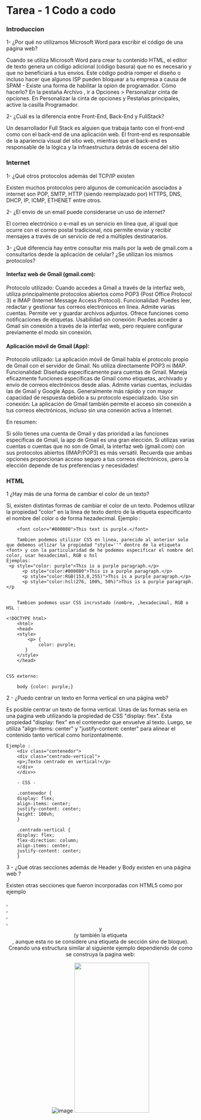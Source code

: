 
# Tarea - 1 Codo a codo 

### Introduccion

1- ¿Por qué no utilizamos Microsoft Word para escribir el código de una página web?

Cuando se utiliza Microsoft Word para crear tu contenido HTML, el editor de texto genera un código adicional (código basura) que no es necesario y que no beneficiará a tus envíos. Este código podría romper el diseño o incluso hacer que algunos ISP pueden bloquear a tu empresa a causa de SPAM - Existe una forma de habilitar la opion de programador. Cómo hacerlo?
En la pestaña Archivo , ir a Opciones > Personalizar cinta de opciones. En Personalizar la cinta de opciones y Pestañas principales, active la casilla Programador.

2- ¿Cuál es la diferencia entre Front-End, Back-End y FullStack?

Un desarrollador Full Stack es alguien que trabaja tanto con el front-end como con el back-end de una aplicación web. El front-end es responsable de la apariencia visual del sitio web, mientras que el back-end es responsable de la lógica y la infraestructura detrás de escena del sitio

### Internet 

1- ¿Qué otros protocolos además del TCP/IP existen

Existen muchos protocolos pero algunos de comunicación asociados a internet son POP, SMTP, HTTP (siendo reemplazado por) HTTPS, DNS, DHCP, IP, ICMP, ETHENET entre otros.

2- ¿El envío de un email puede considerarse un uso de internet?

El correo electrónico o e-mail es un servicio en línea que, al igual que ocurre con el correo postal tradicional, nos permite enviar y recibir mensajes a través de un servicio de red a múltiples destinatarios.

3- ¿Qué diferencia hay entre consultar mis mails por la web de gmail.com a consultarlos
desde la aplicación de celular? ¿Se utilizan los mismos protocolos?

#### Interfaz web de Gmail (gmail.com):
Protocolo utilizado: Cuando accedes a Gmail a través de la interfaz web, utiliza principalmente protocolos abiertos como POP3 (Post Office Protocol 3) e IMAP (Internet Message Access Protocol).
Funcionalidad:
Puedes leer, redactar y gestionar tus correos electrónicos en línea.
Admite varias cuentas.
Permite ver y guardar archivos adjuntos.
Ofrece funciones como notificaciones de etiquetas.
Usabilidad sin conexión: Puedes acceder a Gmail sin conexión a través de la interfaz web, pero requiere configurar previamente el modo sin conexión.

#### Aplicación móvil de Gmail (App):
Protocolo utilizado: La aplicación móvil de Gmail habla el protocolo propio de Gmail con el servidor de Gmail. No utiliza directamente POP3 ni IMAP.
Funcionalidad:
Diseñada específicamente para cuentas de Gmail.
Maneja eficazmente funciones específicas de Gmail como etiquetas, archivado y envío de correos electrónicos desde alias.
Admite varias cuentas, incluidas las de Gmail y Google Apps.
Generalmente más rápido y con mayor capacidad de respuesta debido a su protocolo especializado.
Uso sin conexión: La aplicación de Gmail también permite el acceso sin conexión a tus correos electrónicos, incluso sin una conexión activa a Internet.

En resumen:

Si sólo tienes una cuenta de Gmail y das prioridad a las funciones específicas de Gmail, la app de Gmail es una gran elección.
Si utilizas varias cuentas o cuentas que no son de Gmail, la interfaz web (gmail.com) con sus protocolos abiertos (IMAP/POP3) es más versátil.
Recuerda que ambas opciones proporcionan acceso seguro a tus correos electrónicos, ¡pero la elección depende de tus preferencias y necesidades!

### HTML

1 ¿Hay más de una forma de cambiar el color de un texto?

Si, existen distintas formas de cambiar el color de un texto. Podemos utilizar la propiedad "color" en la linea de texto dentro de la etiqueta <font> especificanto el nombre del color o de forma hezadecimal. 
		Ejemplo :
 
        <font color="#800080">This text is purple.</font>

        Tambien podemos utilizar CSS en linea, parecido al anterior solo que debemos utlizar la propiedad "style=''" dentro de la etiqueta <font> y con la particularidad de he podemos especificar el nombre del color, usar hexadecimal, RGB o hsl
	Ejemplos:
     <p style="color: purple">This is a purple paragraph.</p>
		  <p style="color:#800080">This is a purple paragraph.</p>
		  <p style="color:RGB(153,0,255)">This is a purple paragraph.</p>
		  <p style="color:hsl(276, 100%, 50%)">This is a purple paragraph.</p


	    Tambien podemos usar CSS incrustado (nombre, ,hexadecimal, RGB o HSL :

	<!DOCTYPE html>
		<html>
		<head>
  		<style>
		    <p> {
		        color: purple;
 		   }
		</style>
		</head>


	CSS externo:

		body {color: purple;}



2 - ¿Puedo centrar un texto en forma vertical en una página web?

Es posible centrar un texto de forma vertical. Unas de las formas seria en una pagina web utilizando la propiedad de CSS "display: flex". Esta propiedad "display: flex" en el contenedor que envuelve al texto. Luego, se utiliza "align-items: center" y "justify-content: center" para alinear el contenido tanto vertical como horizontalmente.
	
	Ejemplo : 
		<div class="contenedor">
		<div class="centrado-vertical">
		<p>¡Texto centrado en vertical!</p>
		</div>
		</div>>

		- CSS -

		.contenedor {
		display: flex;
		align-items: center;
		justify-content: center;
		height: 100vh;
		}

		.centrado-vertical {
		display: flex;
		flex-direction: column;
		align-items: center;
		justify-content: center;
		}

3 - ¿Qué otras secciones además de Header y Body existen en una página web ?

Existen otras secciones que fueron incorporadas con HTML5 como por ejemplo <article>, <section>, <nav>, <aside>, <header> y <footer> (y también la etiqueta <main>, aunque esta no se considere una etiqueta de sección sino de bloque). Creando una estructura similar al siguiente ejemplo dependiendo de como se construya la pagina web:

![image](https://www.aulaclic.es/html/graficos/estructura_pagina_web.png)
<img src="https://www.aulaclic.es/html/graficos/arbol-html.svg" width="200" height="400" />